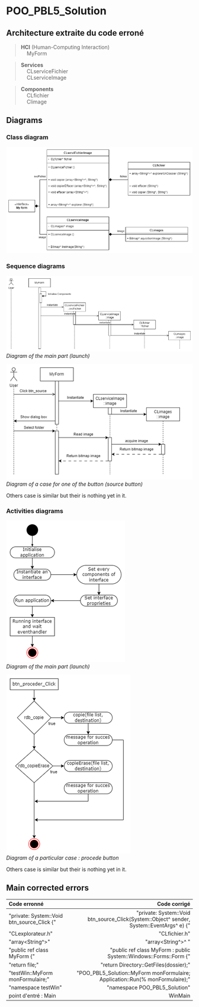 # POO_PBL5_Solution

## Architecture extraite du code erroné

> **HCI** (Human-Computing Interaction)\
> &nbsp;&nbsp;&nbsp; MyForm


> **Services**\
> &nbsp;&nbsp;&nbsp; CLserviceFichier\
> &nbsp;&nbsp;&nbsp; CLserviceImage


> **Components**\
> &nbsp;&nbsp;&nbsp; CLfichier\
> &nbsp;&nbsp;&nbsp; Climage



## Diagrams

### Class diagram
![/chemin/access/image.jpg "Titre de l'image"](https://github.com/FlorentMS/POO_PBL5_Solution/blob/ec9f93bab2e7b932e3f515cfd8a6e7780ead359c/POO_PBL5_Class.drawio%20(1).png)

### Sequence diagrams
![/chemin/access/image.jpg "Diagram of the main part (launch)"](https://github.com/FlorentMS/POO_PBL5_Solution/blob/ec9f93bab2e7b932e3f515cfd8a6e7780ead359c/POO_PBL5_Sequence_principal.drawio.png)  
*Diagram of the main part (launch)*


![/chemin/access/image.jpg "Titre de l'image"](https://github.com/FlorentMS/POO_PBL5_Solution/blob/138969e5489d301b13cf36ca79947b9b80f464ff/POO_PBL5_Sequence_btn_source.drawio%20(1).png)  
*Diagram of a case for one of the button (source button)*


Others case is similar but their is nothing yet in it.

### Activities diagrams
![/chemin/access/image.jpg "Titre de l'image"](https://github.com/FlorentMS/POO_PBL5_Solution/blob/138969e5489d301b13cf36ca79947b9b80f464ff/POO_PBL5_Activities-Main.drawio%20(1).png)  
*Diagram of the main part (launch)*


![/chemin/access/image.jpg "Titre de l'image"](https://github.com/FlorentMS/POO_PBL5_Solution/blob/ec9f93bab2e7b932e3f515cfd8a6e7780ead359c/POO_PBL5_Activities-btn_proceder_Click.drawio.png)  
*Diagram of a particular case : procede button*


Others case is similar but their is nothing yet in it.



## Main corrected errors        
|                  Code erronné                 |                                  Code corrigé                                                 |
|:----------------------------------------------|----------------------------------------------------------------------------------------------:|
|"private: System::Void btn_source_Click {"     |     "private: System::Void btn_source_Click(System::Object^ sender, System::EventArgs^ e) {"  |
|"CLexplorateur.h"                              |     "CLfichier.h"                                                                             |
|"array<String^>"                               |     "array<String^>^ "                                                                        |
|"public ref class MyForm {"                    |     "public ref class MyForm : public System::Windows::Forms::Form {"                         |
|"return file;"                                 |     "return Directory::GetFiles(dossier);"                                                    |
|"testWin::MyForm monFormulaire;"               |     "POO_PBL5_Solution::MyForm monFormulaire;  Application::Run(% monFormulaire);"            |
|"namespace testWin"                            |     "namespace POO_PBL5_Solution"                                                             |
|point d'entré : Main                           |     WinMain                                                                                   |
